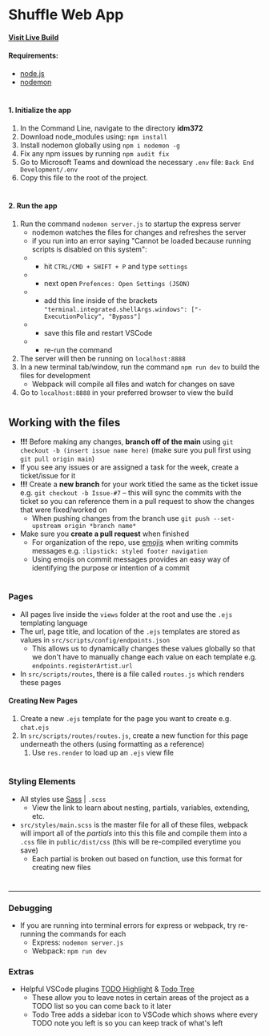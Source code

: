 # Shuffle Web App

#### [Visit Live Build](https://shuffle-web-app.herokuapp.com)

#### Requirements:

-   [node.js](https://nodejs.org/en/)
-   [nodemon](https://nodemon.io/)

#

#### 1. Initialize the app

1. In the Command Line, navigate to the directory **idm372**
2. Download node_modules using: `npm install`
3. Install nodemon globally using `npm i nodemon -g`
4. Fix any npm issues by running `npm audit fix`
5. Go to Microsoft Teams and download the necessary `.env` file:
   `Back End Development/.env`
6. Copy this file to the root of the project.

#

#### 2. Run the app

1. Run the command `nodemon server.js` to startup the express server
    - nodemon watches the files for changes and refreshes the server
    - if you run into an error saying "Cannot be loaded because running scripts is disabled on this system":
    - - hit `CTRL/CMD + SHIFT + P` and type `settings`
    - - next open `Prefences: Open Settings (JSON)`
    - - add this line inside of the brackets `"terminal.integrated.shellArgs.windows": ["-ExecutionPolicy", "Bypass"]`
    - - save this file and restart VSCode
    - - re-run the command
2. The server will then be running on `localhost:8888`
3. In a new terminal tab/window, run the command `npm run dev` to build the files for development
    - Webpack will compile all files and watch for changes on save
4. Go to `localhost:8888` in your preferred browser to view the build

#

## Working with the files

-   **!!!** Before making any changes, **branch off of the main** using `git checkout -b (insert issue name here)` (make sure you pull first using `git pull origin main`)
-   If you see any issues or are assigned a task for the week, create a ticket/issue for it
-   **!!!** Create a **new branch** for your work titled the same as the ticket issue e.g. `git checkout -b Issue-#7` – this will sync the commits with the ticket so you can reference them in a pull request to show the changes that were fixed/worked on
    -   When pushing changes from the branch use `git push --set-upstream origin *branch name*`
-   Make sure you **create a pull request** when finished
    -   For organization of the repo, use [emojis](https://gitmoji.dev/) when writing commits messages e.g. `:lipstick: styled footer navigation`
    -   Using emojis on commit messages provides an easy way of identifying the purpose or intention of a commit

#

### Pages

-   All pages live inside the `views` folder at the root and use the `.ejs` templating language
-   The url, page title, and location of the `.ejs` templates are stored as values in `src/scripts/config/endpoints.json`
    -   This allows us to dynamically changes these values globally so that we don't have to manually change each value on each template e.g. `endpoints.registerArtist.url`
-   In `src/scripts/routes`, there is a file called `routes.js` which renders these pages

#### Creating New Pages

1. Create a new `.ejs` template for the page you want to create e.g. `chat.ejs`
2. In `src/scripts/routes/routes.js`, create a new function for this page underneath the others (using formatting as a reference)
    1. Use `res.render` to load up an `.ejs` view file

#

### Styling Elements

-   All styles use [Sass](https://sass-lang.com/guide) | `.scss`
    -   View the link to learn about nesting, partials, variables, extending, etc.
-   `src/styles/main.scss` is the master file for all of these files, webpack will import all of the _partials_ into this this file and compile them into a `.css` file in `public/dist/css` (this will be re-compiled everytime you save)
    -   Each partial is broken out based on function, use this format for creating new files

#

---

### Debugging

-   If you are running into terminal errors for express or webpack, try re-running the commands for each
    -   Express: `nodemon server.js`
    -   Webpack: `npm run dev`

### Extras

-   Helpful VSCode plugins [TODO Highlight](https://marketplace.visualstudio.com/items?itemName=wayou.vscode-todo-highlight) & [Todo Tree](https://marketplace.visualstudio.com/items?itemName=Gruntfuggly.todo-tree)
    -   These allow you to leave notes in certain areas of the project as a TODO list so you can come back to it later
    -   Todo Tree adds a sidebar icon to VSCode which shows where every TODO note you left is so you can keep track of what's left
